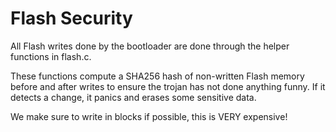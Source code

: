 # Flash Security

All Flash writes done by the bootloader are done through the helper functions in flash.c.

These functions compute a SHA256 hash of non-written Flash memory before and after writes to ensure the trojan has not done anything funny. If it detects a change, it panics and erases some sensitive data. 

We make sure to write in blocks if possible, this is VERY expensive!
